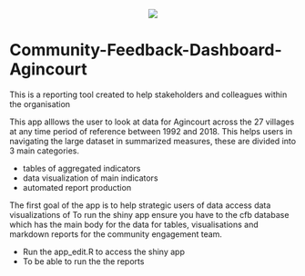 <p align="center">
    <img src="/www/logo.jpg">
</p>



# Community-Feedback-Dashboard-Agincourt
This is a reporting tool created to help stakeholders and colleagues within the organisation 

This app alllows the user to look at data for Agincourt across the 27 villages at any time period of reference between 1992 and 2018. This helps users in navigating the large dataset in summarized measures, these are divided into 3 main categories. 
- tables of aggregated indicators
- data visualization of main indicators
- automated report production 

The first goal of the app is to help strategic users of data access data visualizations of 
To run the shiny app ensure you have to the cfb database which has the main body for the data for tables, visualisations and markdown reports for the community engagement team.

- Run the app_edit.R to access the shiny app
- To be able to run the the reports

